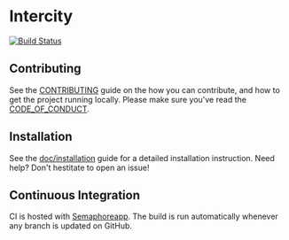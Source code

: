 # Intercity

[![Build Status](https://semaphoreci.com/api/v1/projects/bb80760f-43e8-43ba-9bff-0c6b125b40e1/482459/shields_badge.svg)](https://semaphoreci.com/jvanbaarsen/intercity)

## Contributing

See the [CONTRIBUTING][1] guide on the how you can contribute, and how to get the
project running locally. Please make sure you've read the [CODE_OF_CONDUCT][4].

## Installation

See the [doc/installation][2] guide for a detailed installation instruction.
Need help? Don't hestitate to open an issue!

## Continuous Integration

CI is hosted with [Semaphoreapp][3]. The build is run automatically whenever any
branch is updated on GitHub.

[1]: CONTRIBUTING.md
[2]: doc/installation.md
[3]: https://semaphoreapp.com
[4]: CODE_OF_CONDUCT.md
